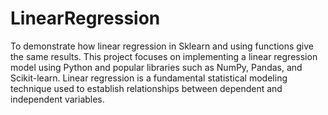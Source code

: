 # LinearRegression
To demonstrate how linear regression in Sklearn and using functions give the same results. 
This project focuses on implementing a linear regression model using Python and popular libraries such as NumPy,
Pandas, and Scikit-learn. Linear regression is a fundamental statistical modeling technique used to establish 
relationships between dependent and independent variables.
